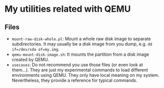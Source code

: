# My utilities related with QEMU

## Files

   * `mount-raw-disk-whole.pl`: 
   Mount a whole raw disk image to separate subdirectories. 
   It may usually be a disk image from you dump, e.g. 
   `dd if=/dev/sda of=my.img`.
   * `qemu-mount-disk-image.sh`: 
   It mounts the partition from a disk image created by QEMU.
   * `usecases`: 
   Do not recommend you use those files (or even look at them...). 
   They are just my experimental commands to load different environments using QEMU. 
   They only have local meaning on my system. 
   Nevertheless, they provide a reference for typical commands. 

